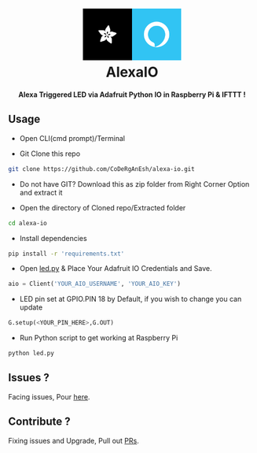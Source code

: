 <h1 align="center">
  <br>
  <a href="https://github.com/CoDeRgAnEsh/alexa-io"><img src="docs/alexa.png" alt="pic2pill" width="200"></a>
  <br>
  AlexaIO
  <br>
</h1>
<h4 align="center">Alexa Triggered LED via Adafruit Python IO in Raspberry Pi & IFTTT !</h4>


## Usage

* Open CLI(cmd prompt)/Terminal

* Git Clone this repo
~~~bash
git clone https://github.com/CoDeRgAnEsh/alexa-io.git
~~~
* Do not have GIT? Download this as zip folder from Right Corner Option and extract it

* Open the directory of Cloned repo/Extracted folder
~~~bash
cd alexa-io
~~~
* Install dependencies
~~~bash
pip install -r 'requirements.txt'
~~~
* Open [led.py](https://github.com/CoDeRgAnEsh/alexa-io/blob/master/led.py) & Place Your Adafruit IO Credentials and Save.
~~~python
aio = Client('YOUR_AIO_USERNAME', 'YOUR_AIO_KEY')
~~~
* LED pin set at GPIO.PIN 18 by Default, if you wish to change you can update
~~~python
G.setup(<YOUR_PIN_HERE>,G.OUT)
~~~
* Run Python script to get working at Raspberry Pi
~~~bash
python led.py
~~~

## Issues ?

Facing issues, Pour [here](https://github.com/CoDeRgAnEsh/alexa-io/issues).

## Contribute ?

Fixing issues and Upgrade, Pull out [PRs](https://github.com/CoDeRgAnEsh/alexa-io/pulls).
